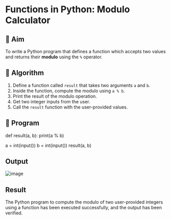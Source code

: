 # Functions in Python: Modulo Calculator

## 🎯 Aim
To write a Python program that defines a function which accepts two values and returns their **modulo** using the `%` operator.

## 🧠 Algorithm
1. Define a function called `result` that takes two arguments `a` and `b`.
2. Inside the function, compute the modulo using `a % b`.
3. Print the result of the modulo operation.
4. Get two integer inputs from the user.
5. Call the `result` function with the user-provided values.

## 🧾 Program
def result(a, b):
    print(a % b)

a = int(input())
b = int(input())
result(a, b)
## Output
![image](https://github.com/user-attachments/assets/c586b5bd-146f-432c-a477-0d4c08875044)


## Result
The Python program to compute the modulo of two user-provided integers using a function has been executed successfully, and the output has been verified.
